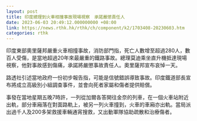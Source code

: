```yaml
---
layout: post
title: 印度總理到火車相撞事故現場視察　承諾嚴懲責任人
date: 2023-06-03 20:49:12.000000000 +08:00
link: https://news.rthk.hk/rthk/ch/component/k2/1703408-20230603.htm
categories: rthk
---
```


印度東部奧里薩邦嚴重火車相撞事故，消防部門指，死亡人數增至超過280人，數百人受傷，是當地超過20年來最嚴重的鐵路事故。總理莫迪乘坐直升機抵達現場視察，他對事故感到傷痛，承諾將嚴懲事故責任人。奧里薩邦宣布哀悼一天。

路透社引述當地政府一份初步報告指，可能是信號錯誤導致事故。印度鐵道部長宣布將成立高級別小組調查事件，並會向死者家屬和傷者提供賠償。

事發在當地星期五晚7時許，一列從加爾各答開往金奈的列車，在一個火車站附近出軌，部分車廂落在對面路軌上，被另一列火車撞到，火車的車廂亦出軌。當局派出過千人及200多架救援車輛通宵搜救，又出動軍隊協助疏散和治療傷者。
